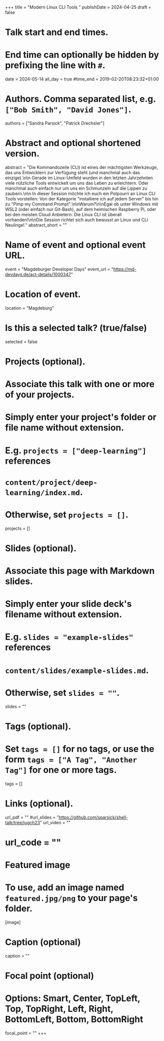 +++
title = "Modern Linux CLI Tools "
publishDate = 2024-04-25
draft = false

# Talk start and end times.
#   End time can optionally be hidden by prefixing the line with `#`.
date = 2024-05-14
all_day = true
#time_end = 2019-02-20T08:23:32+01:00

# Authors. Comma separated list, e.g. `["Bob Smith", "David Jones"]`.
authors = ["Sandra Parsick", "Patrick Drechsler"]

# Abstract and optional shortened version.
abstract = "Die Kommandozeile (CLI) ist eines der mächtigsten Werkzeuge, das uns Entwicklern zur Verfügung steht (und manchmal auch das einzige).\n\n Gerade im Linux-Umfeld wurden in den letzten Jahrzehnten viele nützliche Tools entwickelt um uns das Leben zu erleichtern. Oder manchmal auch einfach nur um uns ein Schmunzeln auf die Lippen zu zaubern.\n\n In dieser Session möchte ich euch ein Potpourri an Linux CLI Tools vorstellen: Von der Kategorie \"installiere ich auf jedem Server\" bis hin zu \"Pimp my Command Prompt\".\n\nWarum?\n\nEgal ob unter Windows mit WSL2 (oder einfach nur Git-Bash), auf dem heimischen Raspberry Pi, oder bei den meisten Cloud Anbietern: Die Linux CLI ist überall vorhanden!\n\nDie Session richtet sich auch bewusst an Linux und CLI Neulinge!."
abstract_short = ""

# Name of event and optional event URL.
event = "Magdeburger Developer Days"
event_url = "https://md-devdays.de/act-details/1000347"

# Location of event.
location = "Magdeburg"

# Is this a selected talk? (true/false)
selected = false

# Projects (optional).
#   Associate this talk with one or more of your projects.
#   Simply enter your project's folder or file name without extension.
#   E.g. `projects = ["deep-learning"]` references
#   `content/project/deep-learning/index.md`.
#   Otherwise, set `projects = []`.
projects = []

# Slides (optional).
#   Associate this page with Markdown slides.
#   Simply enter your slide deck's filename without extension.
#   E.g. `slides = "example-slides"` references
#   `content/slides/example-slides.md`.
#   Otherwise, set `slides = ""`.
slides = ""

# Tags (optional).
#   Set `tags = []` for no tags, or use the form `tags = ["A Tag", "Another Tag"]` for one or more tags.
tags = []

# Links (optional).
url_pdf = ""
#url_slides = "https://github.com/sparsick/shell-talk/tree/jugch23"
url_video = ""
# url_code = ""

# Featured image
# To use, add an image named `featured.jpg/png` to your page's folder.
[image]
  # Caption (optional)
  caption = ""

  # Focal point (optional)
  # Options: Smart, Center, TopLeft, Top, TopRight, Left, Right, BottomLeft, Bottom, BottomRight
  focal_point = ""
+++
